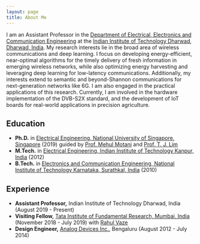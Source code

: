 ```yaml
---
layout: page
title: About Me
---
```


I am an Assistant Professor in the [Department of Electrical, Electronics and Communication Engineering](https://ee.iitdh.ac.in/) at the [Indian Institute of Technology Dharwad, Dharwad, India](https://www.iitdh.ac.in/). My research interests lie in the broad area of wireless communications and deep learning. I focus on developing energy-efficient, near-optimal algorithms for the timely delivery of fresh information in emerging wireless networks, while also optimizing energy harvesting and leveraging deep learning for low-latency communications. Additionally, my interests extend to semantic and beyond-Shannon communications for next-generation networks like 6G. I am also engaged in the practical applications of this research. Currently, I am involved in the hardware implementation of the DVB-S2X standard, and the development of IoT boards for real-world applications in precision agriculture. 

## Education

- **Ph.D.** in [Electrical Engineering, National University of Singapore, Singapore](https://cde.nus.edu.sg/ece/) (2019) guided by [Prof. Mehul Motani](https://mehulmotani.github.io/) and [Prof. T. J. Lim](https://www.sydney.edu.au/engineering/about/our-people/academic-staff/tj-lim.html)
- **M.Tech.** in [Electrical Engineering, Indian Institute of Technology Kanpur, India](https://www.iitk.ac.in/ee/) (2012)
- **B.Tech.** in [Electronics and Communication Engineering, National Institute of Technology Karnataka, Surathkal, India](https://ece.nitk.ac.in/) (2010)

## Experience

- **Assistant Professor,** Indian Institute of Technology Dharwad, India (August 2019 - Present)
- **Visiting Fellow,** [Tata Institute of Fundamental Research, Mumbai, India](https://www.tcs.tifr.res.in/web/) (November 2018 - July 2019) with [Rahul Vaze](https://www.tcs.tifr.res.in/~vaze/)
- **Design Engineer,** [Analog Devices Inc.](https://www.analog.com/en/lp/001/india-welcome.html), Bengaluru (August 2012 - July 2014)
